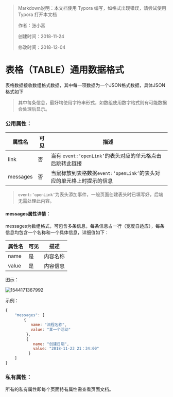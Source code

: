 > Markdown说明：本文档使用 Typora 编写，如格式出现错误，请尝试使用 Typora 打开本文档
>
> 作者：张小富
>
> 创建时间：2018-11-24
>
> 修改时间：2018-12-04

# 表格（TABLE）通用数据格式

表格数据接收数组格式数据，其中每一项数据为一个JSON格式数据，具体JSON格式如下

> 其中每条信息，最好均使用字符串形式，如数组使用数字格式则有可能数据会处理后显示。

### 公用属性：

| 属性名   | 可见 | 描述                                                         |
| -------- | ---- | ------------------------------------------------------------ |
| link     | 否   | 当有 `event:‘openLink’`的表头对应的单元格点击后跳转此链接    |
| messages | 否   | 当鼠标放到表格数据`event:‘openLink’`的表头对应的单元格上时提示的信息 |

> `event:‘openLink’`为表头添加事件，一般页面创建表头时已填写好，后端无需处理此内容。

#### messages属性详情：

messages为数组格式，可包含多条信息，每条信息占一行（宽度自适应），每条信息均包含一个名称和一个具体信息，详细值如下：

| 属性名 | 可见 | 描述     |
| ------ | ---- | -------- |
| name   | 是   | 内容名称 |
| value  | 是   | 内容信息 |

图示：

![1544171367992](C:\Users\Fu\AppData\Roaming\Typora\typora-user-images\1544171367992.png)

示例：

```javascript
{
    "messages": [
        {
           name: "流程名称",
           value: "某一个活动"
         },
         {
            name: "创建日期",
            value: "2018-11-23 21：34:00"
          }
    ]
}
```



### 私有属性：

所有的私有属性即每个页面特有属性需查看页面文档。
